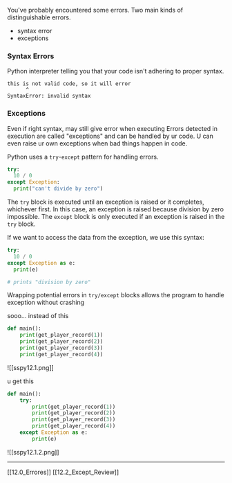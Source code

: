 You've probably encountered some errors.
Two main kinds of distinguishable errors.
- syntax error
- exceptions
### Syntax Errors
Python interpreter telling you that your code isn't adhering to proper syntax.

``` 
this is not valid code, so it will error
      ^
SyntaxError: invalid syntax
```

### Exceptions
Even if right syntax, may still give error when executing
Errors detected in execution are called "exceptions" and can be handled by ur code.
U can even raise ur own exceptions when bad things happen in code.

Python uses a `try`-`except` pattern for handling errors.

``` python 
try:
  10 / 0
except Exception:
  print("can't divide by zero")
```

The `try` block is executed until an exception is raised or it completes, whichever first.
In this case, an exception is raised because division by zero impossible.
The `except` block is only executed if an exception is raised in the `try` block.

If we want to access the data from the exception, we use this syntax:

``` python
try:
  10 / 0
except Exception as e:
  print(e)

# prints "division by zero"
```

Wrapping potential errors in `try/except` blocks allows the program to handle exception
without crashing


sooo... instead of this

``` python
def main():
    print(get_player_record(1))
    print(get_player_record(2))
    print(get_player_record(3))
    print(get_player_record(4))
```

![[sspy12.1.png]]

u get this

``` python
def main():
    try:    
        print(get_player_record(1))
        print(get_player_record(2))
        print(get_player_record(3))
        print(get_player_record(4))
    except Exception as e:
        print(e)
```

![[sspy12.1.2.png]]

---
[[12.0_Errores]]
[[12.2_Except_Review]]